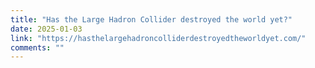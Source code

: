 ```yaml
---
title: "Has the Large Hadron Collider destroyed the world yet?"
date: 2025-01-03
link: "https://hasthelargehadroncolliderdestroyedtheworldyet.com/"
comments: ""
---
```



